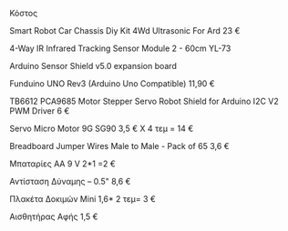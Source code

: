 Κόστος

Smart Robot Car Chassis Diy Kit 4Wd Ultrasonic For Ard 		                      23 €  

4-Way IR Infrared Tracking Sensor Module 2 - 60cm YL-73

Arduino Sensor Shield v5.0 expansion board

Funduino UNO Rev3 (Arduino Uno Compatible) 	                                   11,90 € 

TB6612 PCA9685 Motor Stepper Servo Robot Shield for Arduino I2C V2 PWM Driver   6  €

Servo Micro Motor 9G SG90                                       3,5 € Χ 4 τεμ = 14 €

Breadboard Jumper Wires Male to Male - Pack of 65		                            3,6 €

Μπαταρίες ΑΑ 9 V                                                            2*1 =2 €

Αντίσταση Δύναμης – 0.5"	                                                      8,6 €

Πλακέτα Δοκιμών Mini 		                                              1,6* 2 τεμ=  3 € 

Αισθητήρας Αφής			                                                              1,5 €
